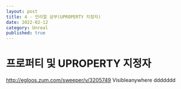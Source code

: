 ```yaml
---
layout: post
title: 4 - 언리얼 공부(UPROPERTY 지정자)
date: 2022-02-12
category: Unreal
published: true
---
```


# 프로퍼티 및 UPROPERTY 지정자
http://egloos.zum.com/sweeper/v/3205749
Visibleanywhere ddddddd